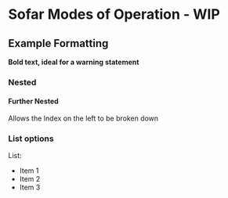 # Sofar Modes of Operation - WIP

## Example Formatting

**Bold text, ideal for a warning statement**

### Nested

#### Further Nested

Allows the Index on the left to be broken down

### List options

List:
- Item 1
- Item 2
- Item 3